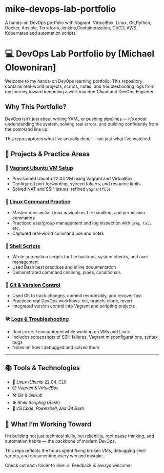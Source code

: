 # mike-devops-lab-portfolio
A hands-on DevOps portfolio with Vagrant, VirtualBox, Linux, Git,Python, Docker, Ansible, Terraform,Jenkins,Containerization, CI/CD, AWS, Kubernates and automation scripts.

# 💻 DevOps Lab Portfolio by [Michael Olowoniran]

Welcome to my hands-on DevOps learning portfolio. This repository contains real-world projects, scripts, notes, and troubleshooting logs from my journey toward becoming a well-rounded Cloud and DevOps Engineer.


## Why This Portfolio?

DevOps isn’t just about writing YAML or pushing pipelines — it’s about understanding the system, solving real errors, and building confidently from the command line up.

This repo captures what I’ve actually done — not just what I’ve watched.


## 📁 Projects & Practice Areas

### 🔧 [Vagrant Ubuntu VM Setup](./vagrant-ubuntu-setup/)
- Provisioned Ubuntu 22.04 VM using Vagrant and VirtualBox
- Configured port forwarding, synced folders, and resource limits
- Solved NAT and SSH issues, refined `Vagrantfile`

### 🧮 [Linux Command Practice](./linux-commands/)
- Mastered essential Linux navigation, file handling, and permission commands
- Practiced user/group management and log inspection with `grep`, `tail`, etc.
- Captured real-world command use and notes

### 📜 [Shell Scripts](./shell-scripts/)
- Wrote automation scripts for file backups, system checks, and user management
- Used Bash best practices and inline documentation
- Demonstrated command chaining, pipes, conditionals

### 🔁 [Git & Version Control](./git-commands/)
- Used Git to track changes, commit responsibly, and recover fast
- Practiced real DevOps workflows: init, branch, clone, revert
- Integrated version control into Vagrant and scripting projects

### 🛠 [Logs & Troubleshooting](./logs-troubleshooting/)
- Real errors I encountered while working on VMs and Linux
- Includes screenshots of SSH failures, Vagrant misconfigurations, syntax bugs
- Notes on how I debugged and solved them

---

## 📚 Tools & Technologies

- 🐧 𝐿𝑖𝑛𝑢𝑥 (𝑈𝑏𝑢𝑛𝑡𝑢 22.04, 𝐶𝐿𝐼)
- 📦 𝑉𝑎𝑔𝑟𝑎𝑛𝑡 & 𝑉𝑖𝑟𝑡𝑢𝑎𝑙𝐵𝑜𝑥
- 🛠 𝐺𝑖𝑡 & 𝐺𝑖𝑡𝐻𝑢𝑏
- ⚙️ 𝑆ℎ𝑒𝑙𝑙 𝑆𝑐𝑟𝑖𝑝𝑡𝑖𝑛𝑔 (𝐵𝑎𝑠ℎ)
- 🧪 𝑉𝑆 𝐶𝑜𝑑𝑒, 𝑃𝑜𝑤𝑒𝑟𝑠ℎ𝑒𝑙𝑙, 𝑎𝑛𝑑 𝐺𝑖𝑡 𝐵𝑎𝑠ℎ


## 🚀 What I’m Working Toward

I’m building not just technical skills, but reliability, root cause thinking, and automation habits — the backbone of modern DevOps.

This repo reflects the hours spent fixing broken VMs, debugging shell scripts, and documenting every win and mistake.


Check out each folder to dive in. Feedback is always welcome!



